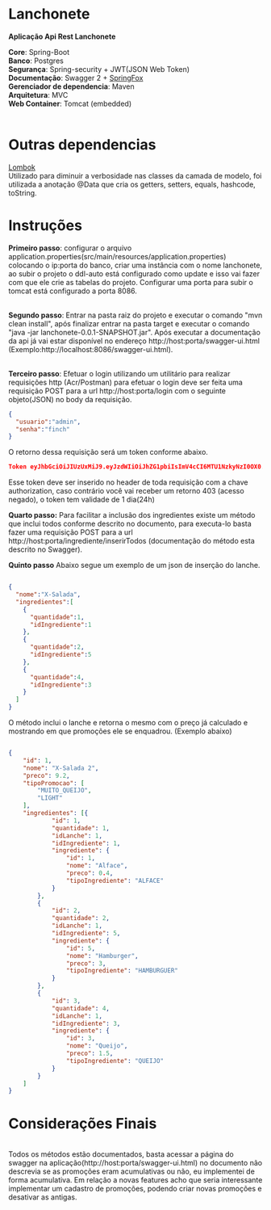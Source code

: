 # Lanchonete
<b>Aplicação Api Rest Lanchonete</b>
<body>
<b>Core</b>: Spring-Boot <br/>
<b>Banco</b>: Postgres <br/>
<b>Segurança</b>: Spring-security + JWT(JSON Web Token) <br/>
<b>Documentação</b>: Swagger 2 + <a href='https://github.com/springfox/springfox'>SpringFox</a><br/>
<b>Gerenciador de dependencia</b>: Maven <br/>
<b>Arquitetura</b>: MVC <br/>
<b>Web Container</b>: Tomcat (embedded)

<br/>
<br/>
<h1>Outras dependencias</h1>
<a href="https://projectlombok.org">Lombok</a> <br/>
Utilizado para diminuir a verbosidade nas classes da camada de modelo, foi utilizada a anotação @Data que cria os getters,
setters, equals, hashcode, toString.</br>

<h1>Instruções</h1>
<b>Primeiro passo</b>: configurar o arquivo application.properties(src/main/resources/application.properties) colocando o
ip:porta do banco, criar uma instância com o nome lanchonete, ao subir o projeto o ddl-auto está configurado como
update e isso vai fazer com que ele crie as tabelas do projeto. Configurar uma porta para subir o 
tomcat está configurado a porta 8086. <br/><br/>

<b>Segundo passo</b>: Entrar na pasta raiz do projeto e executar o comando "mvn clean install", após finalizar entrar
na pasta target e executar o comando "java -jar lanchonete-0.0.1-SNAPSHOT.jar". Após executar a documentação da api já vai
estar disponível no endereço http://host:porta/swagger-ui.html (Exemplo:http://localhost:8086/swagger-ui.html).<br/><br/>

<b>Terceiro passo</b>: Efetuar o login utilizando um utilitário para realizar requisições http 
(Acr/Postman) para efetuar o login deve ser feita uma requisição POST para a url http://host:porta/login com o seguinte objeto(JSON)
no body da requisição.<br/>

```json
{
  "usuario":"admin",
  "senha":"finch"
}
```

O retorno dessa requisição será um token conforme abaixo.

```json
Token eyJhbGciOiJIUzUxMiJ9.eyJzdWIiOiJhZG1pbiIsImV4cCI6MTU1NzkyNzI0OX0.xGAGzAy-p_33iHrnL1edZmYqmen_gGe2JLjX9_UrUFSjdbiFZ3boJxL63bpruuA9bWr7W-NnWgIR2YCQkh34kQ
```
Esse token deve ser inserido no header de toda requisição com a chave authorization, caso contrário você vai receber
um retorno 403 (acesso negado), o token tem validade de 1 dia(24h)<br/>

<b>Quarto passo:</b> Para facilitar a inclusão dos ingredientes existe um método que inclui todos conforme descrito no
documento, para executa-lo basta fazer uma requisição POST para a url http://host:porta/ingrediente/inserirTodos (documentação
do método esta descrito no Swagger).<br/>

<b>Quinto passo</b> Abaixo segue um exemplo de um json de inserção do lanche.

```json

{ 
  "nome":"X-Salada",
  "ingredientes":[
    { 
      "quantidade":1,
      "idIngrediente":1
    },
    { 
      "quantidade":2,
      "idIngrediente":5
    },
    { 
      "quantidade":4,
      "idIngrediente":3
    }
  ] 	
}

```

O método inclui o lanche e retorna o mesmo com o preço já calculado e mostrando em que promoções ele se enquadrou. (Exemplo abaixo)

```json

{
	"id": 1,
	"nome": "X-Salada 2",
	"preco": 9.2,
	"tipoPromocao": [
		"MUITO_QUEIJO",
		"LIGHT"
	],
	"ingredientes": [{
			"id": 1,
			"quantidade": 1,
			"idLanche": 1,
			"idIngrediente": 1,
			"ingrediente": {
				"id": 1,
				"nome": "Alface",
				"preco": 0.4,
				"tipoIngrediente": "ALFACE"
			}
		},
		{
			"id": 2,
			"quantidade": 2,
			"idLanche": 1,
			"idIngrediente": 5,
			"ingrediente": {
				"id": 5,
				"nome": "Hamburger",
				"preco": 3,
				"tipoIngrediente": "HAMBURGUER"
			}
		},
		{
			"id": 3,
			"quantidade": 4,
			"idLanche": 1,
			"idIngrediente": 3,
			"ingrediente": {
				"id": 3,
				"nome": "Queijo",
				"preco": 1.5,
				"tipoIngrediente": "QUEIJO"
			}
		}
	]
}


```
<h1>Considerações Finais</h1><br/>
Todos os métodos estão documentados, basta acessar a página do swagger na aplicação(http://host:porta/swagger-ui.html)
no documento não descrevia se as promoções eram acumulativas ou não, eu implementei de forma acumulativa. Em relação a 
novas features acho que seria interessante implementar um cadastro de promoções, podendo criar novas promoções e desativar
as antigas.
</body>





